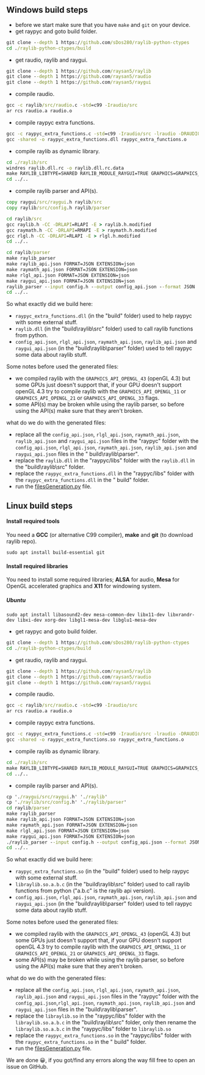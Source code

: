 ## Windows build steps

* before we start make sure that you have `make` and `git` on your device.
* get raypyc and goto build folder.

```cmd
git clone --depth 1 https://github.com/sDos280/raylib-python-ctypes
cd ./raylib-python-ctypes/build
```

* get raudio, raylib and raygui.

```cmd
git clone --depth 1 https://github.com/raysan5/raylib
git clone --depth 1 https://github.com/raysan5/raudio
git clone --depth 1 https://github.com/raysan5/raygui
```

* compile raudio.

```cmd
gcc -c raylib/src/raudio.c -std=c99 -Iraudio/src
ar rcs raudio.a raudio.o
```

* compile raypyc extra functions.

```cmd
gcc -c raypyc_extra_functions.c -std=c99 -Iraudio/src -lraudio -DRAUDIO_STANDALONE
gcc -shared -o raypyc_extra_functions.dll raypyc_extra_functions.o
```

* compile raylib as dynamic library.

```cmd
cd ./raylib/src
windres raylib.dll.rc -o raylib.dll.rc.data
make RAYLIB_LIBTYPE=SHARED RAYLIB_MODULE_RAYGUI=TRUE GRAPHICS=GRAPHICS_API_OPENGL_43
cd ../..
```

* compile raylib parser and API(s).

```cmd
copy raygui/src/raygui.h raylib/src
copy raylib/src/config.h raylib/parser

cd raylib/src
gcc raylib.h -CC -DRLAPI=RLAPI -E > raylib.h.modified
gcc raymath.h -CC -DRLAPI=RMAPI -E > raymath.h.modified
gcc rlgl.h -CC -DRLAPI=RLAPI -E > rlgl.h.modified
cd ../..

cd raylib/parser
make raylib_parser
make raylib_api.json FORMAT=JSON EXTENSION=json
make raymath_api.json FORMAT=JSON EXTENSION=json
make rlgl_api.json FORMAT=JSON EXTENSION=json
make raygui_api.json FORMAT=JSON EXTENSION=json
raylib_parser --input config.h --output config_api.json --format JSON
cd ../..
```

So what exactly did we build here:

* `raypyc_extra_functions.dll` (in the "build" folder) used to help raypyc with some external stuff.
* `raylib.dll` (in the "build\raylib\src" folder) used to call raylib functions from python.
* `config_api.json`, `rlgl_api.json`, `raymath_api.json`, `raylib_api.json` and `raygui_api.json` (in the "build\raylib\parser" folder)
  used to tell raypyc some data about raylib stuff.

Some notes before used the generated files:

* we compiled raylib with the `GRAPHICS_API_OPENGL_43` (openGL 4.3) but some GPUs just doesn't support that, if your GPU
  doesn't support openGL 4.3 try to compile raylib with the `GRAPHICS_API_OPENGL_11` or `GRAPHICS_API_OPENGL_21`
  or `GRAPHICS_API_OPENGL_33` flags.
* some API(s) may be broken while using the raylib parser, so before using the API(s) make sure that they aren't broken.

what do we do with the generated files:

* replace all the `config_api.json`, `rlgl_api.json`, `raymath_api.json`, `raylib_api.json` and `raygui_api.json` files in the "raypyc"
  folder with the `config_api.json`, `rlgl_api.json`, `raymath_api.json`, `raylib_api.json` and `raygui_api.json` files in the "
  build\raylib\parser".
* replace the `raylib.dll` in the "raypyc/libs" folder with the `raylib.dll` in the "build\raylib\src" folder.
* replace the `raypyc_extra_functions.dll` in the "raypyc/libs" folder with the `raypyc_extra_functions.dll` in the "
  build" folder.
* run the [filesGeneration.py](../filesGeneration.py) file.

## Linux build steps

#### Install required tools
You need a **GCC** (or alternative C99 compiler), **make** and **git** (to download raylib repo). 

    sudo apt install build-essential git

#### Install required libraries

You need to install some required libraries; **ALSA** for audio, **Mesa** for OpenGL accelerated graphics and **X11**
for windowing system.

##### Ubuntu

    sudo apt install libasound2-dev mesa-common-dev libx11-dev libxrandr-dev libxi-dev xorg-dev libgl1-mesa-dev libglu1-mesa-dev

* get raypyc and goto build folder.

```cmd
git clone --depth 1 https://github.com/sDos280/raylib-python-ctypes
cd ./raylib-python-ctypes/build
```

* get raudio, raylib and raygui.

```cmd
git clone --depth 1 https://github.com/raysan5/raylib
git clone --depth 1 https://github.com/raysan5/raudio
git clone --depth 1 https://github.com/raysan5/raygui
```

* compile raudio.

```cmd
gcc -c raylib/src/raudio.c -std=c99 -Iraudio/src
ar rcs raudio.a raudio.o
```

* compile raypyc extra functions.

```cmd
gcc -c raypyc_extra_functions.c -std=c99 -Iraudio/src -lraudio -DRAUDIO_STANDALONE
gcc -shared -o raypyc_extra_functions.so raypyc_extra_functions.o
```

* compile raylib as dynamic library.

```cmd
cd ./raylib/src
make RAYLIB_LIBTYPE=SHARED RAYLIB_MODULE_RAYGUI=TRUE GRAPHICS=GRAPHICS_API_OPENGL_43
cd ../..
```

* compile raylib parser and API(s).

```cmd
cp './raygui/src/raygui.h' './raylib'
cp './raylib/src/config.h' './raylib/parser'
cd raylib/parser
make raylib_parser
make raylib_api.json FORMAT=JSON EXTENSION=json
make raymath_api.json FORMAT=JSON EXTENSION=json
make rlgl_api.json FORMAT=JSON EXTENSION=json
make raygui_api.json FORMAT=JSON EXTENSION=json
./raylib_parser --input config.h --output config_api.json --format JSON
cd ../..
```
So what exactly did we build here:

* `raypyc_extra_functions.so` (in the "build" folder) used to help raypyc with some external stuff.
* `libraylib.so.a.b.c` (in the "build\raylib\src" folder) used to call raylib functions from python ("a.b.c" is the raylib api version).
* `config_api.json`, `rlgl_api.json`, `raymath_api.json`, `raylib_api.json` and `raygui_api.json` (in the "build\raylib\parser" folder)
  used to tell raypyc some data about raylib stuff.

Some notes before used the generated files:

* we compiled raylib with the `GRAPHICS_API_OPENGL_43` (openGL 4.3) but some GPUs just doesn't support that, if your GPU
  doesn't support openGL 4.3 try to compile raylib with the `GRAPHICS_API_OPENGL_11` or `GRAPHICS_API_OPENGL_21`
  or `GRAPHICS_API_OPENGL_33` flags.
* some API(s) may be broken while using the raylib parser, so before using the API(s) make sure that they aren't broken.

what do we do with the generated files:

* replace all the `config_api.json`, `rlgl_api.json`, `raymath_api.json`, `raylib_api.json` and `raygui_api.json` files in the "raypyc"
  folder with the `config_api.json`,`rlgl_api.json`, `raymath_api.json`, `raylib_api.json` and `raygui_api.json` files in the "build\raylib\parser".
* replace the `libraylib.so` in the "raypyc/libs" folder with the `libraylib.so.a.b.c` in the "build\raylib\src" folder, only then rename the `libraylib.so.a.b.c` in the "raypyc/libs" folder to `libraylib.so`
* replace the `raypyc_extra_functions.so` in the "raypyc/libs" folder with the `raypyc_extra_functions.so` in the "
  build" folder.
* run the [filesGeneration.py](../filesGeneration.py) file.

We are done 😀, if you got/find any errors along the way fill free to open an issue on GitHub.
